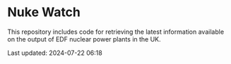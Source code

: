 # Nuke Watch

This repository includes code for retrieving the latest information available on the output of EDF nuclear power plants in the UK.

Last updated: 2024-07-22 06:18